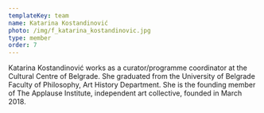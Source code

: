 ```yaml
---
templateKey: team
name: Katarina Kostandinović
photo: /img/f_katarina_kostandinovic.jpg
type: member
order: 7
---
```

Katarina Kostandinović works as a curator/programme coordinator at the Cultural Centre of Belgrade. She graduated from the University of Belgrade Faculty of Philosophy, Art History Department. She is the founding member of The Applause Institute, independent art collective, founded in March 2018.
